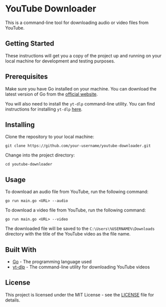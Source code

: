 # YouTube Downloader
This is a command-line tool for downloading audio or video files from YouTube.

## Getting Started
These instructions will get you a copy of the project up and running on your local machine for development and testing purposes.

## Prerequisites
Make sure you have Go installed on your machine. You can download the latest version of Go from the [official website](https://golang.org/dl/).

You will also need to install the `yt-dlp` command-line utility. You can find instructions for installing `yt-dlp` [here](https://github.com/trizen/yt-dlp).

## Installing
Clone the repository to your local machine:
```
git clone https://github.com/your-username/youtube-downloader.git
```

Change into the project directory:
```
cd youtube-downloader
```

## Usage
To download an audio file from YouTube, run the following command:
```
go run main.go <URL> --audio
```

To download a video file from YouTube, run the following command:
```
go run main.go <URL> --video
```

The downloaded file will be saved to the `C:\Users\%USERNAME%\Downloads` directory with the title of the YouTube video as the file name.

## Built With
- [Go](https://golang.org/) - The programming language used
- [yt-dlp](https://github.com/trizen/yt-dlp) - The command-line utility for downloading YouTube videos


## License
This project is licensed under the MIT License - see the [LICENSE](LICENSE) file for details.
